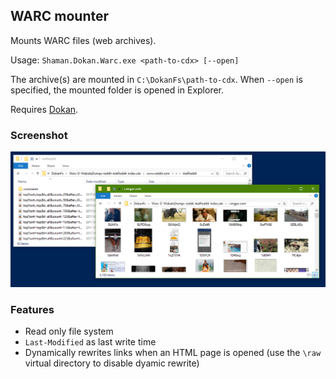 ## WARC mounter
Mounts WARC files (web archives).

Usage: `Shaman.Dokan.Warc.exe <path-to-cdx> [--open]`

The archive(s) are mounted in `C:\DokanFs\path-to-cdx`. When `--open` is specified, the mounted folder is opened in Explorer.

Requires [Dokan](http://dokan-dev.github.io/).

### Screenshot
![WARC mounter screenshot](https://raw.githubusercontent.com/antiufo/Shaman.Dokan.Warc/master/images/mount-warc.png)

### Features
* Read only file system
* `Last-Modified` as last write time
* Dynamically rewrites links when an HTML page is opened (use the `\raw` virtual directory to disable dyamic rewrite)
